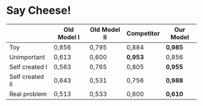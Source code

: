 # Say Cheese!

|                 | Old Model I | Old Model II | Competitor | Our Model |
| --------------- | ----------- | ------------ | ---------- | --------- |
| Toy             | 0,856       | 0,795        | 0,884      | **0,985** |
| Unimportant     | 0,613       | 0,600        | **0,953**  | 0,856     |
| Self created I  | 0,563       | 0,765        | 0,805      | **0,955** |
| Self created II | 0,643       | 0,531        | 0,756      | **0,988** |
| Real problem    | 0,513       | 0,533        | 0,600      | **0,610** |
    